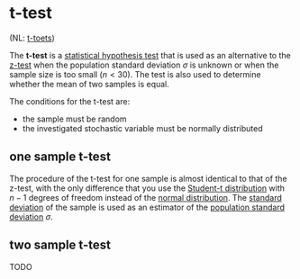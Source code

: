 # t-test

(NL: [t-toets](../nl/t-toets.md))

The **t-test** is a [statistical hypothesis test](hypothesis-test.md) that is used as an alternative to the [z-test](z-test.md) when the population standard deviation $\sigma$ is unknown or when the sample size is too small ($n<30$). The test is also used to determine whether the mean of two samples is equal.

The conditions for the t-test are:

- the sample must be random
- the investigated stochastic variable must be normally distributed

## one sample t-test

The procedure of the t-test for one sample is almost identical to that of the z-test, with the only difference that you use the [Student-t distribution](t-distribution.md) with $n-1$ degrees of freedom instead of the [normal distribution](normal-distribution.md). The [standard deviation](variance.md#standard-deviation-of-a-sample) of the sample is used as an estimator of the [population standard deviation](variance.md#standard-deviation-of-a-population) $\sigma$.

## two sample t-test

TODO